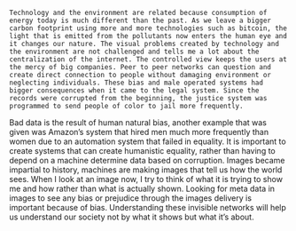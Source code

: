 	Technology and the environment are related because consumption of energy today is much different than the past. As we leave a bigger carbon footprint using more and more technologies such as bitcoin, the light that is emitted from the pollutants now enters the human eye and it changes our nature. The visual problems created by technology and the environment are not challenged and tells me a lot about the centralization of the internet. The controlled view keeps the users at the mercy of big companies. Peer to peer networks can question and create direct connection to people without damaging environment or neglecting individuals. These bias and male operated systems had bigger consequences when it came to the legal system. Since the records were corrupted from the beginning, the justice system was programmed to send people of color to jail more frequently. 
  
  Bad data is the result of human natural bias, another example that was given was Amazon’s system that hired men much more frequently than women due to an automation system that failed in equality. It is important to create systems that can create humanistic equality, rather than having to depend on a machine determine data based on corruption. Images became impartial to history, machines are making images that tell us how the world sees. When I look at an image now, I try to think of what it is trying to show me and how rather than what is actually shown. Looking for meta data in images to see any bias or prejudice through the images delivery is important because of bias. Understanding these invisible networks will help us understand our society not by what it shows but what it’s about.
